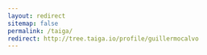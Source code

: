 ```yaml
---
layout: redirect
sitemap: false
permalink: /taiga/
redirect: http://tree.taiga.io/profile/guillermocalvo
---
```

